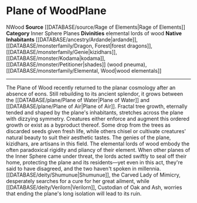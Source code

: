 ﻿---
alignment: N
element: Wood
id: '25'
name: Plane of Wood
plane_category: Inner Sphere Planes
rarity: Common
rus_type_level: null
source: '[[DATABASE/source/Rage of Elements|Rage of Elements]]'
trait:
- '[[DATABASE/trait/Wood|Wood]]'
type: Plane

---
# Plane of Wood<span class="item-type">Plane</span>

<span class="trait-alignment item-trait">N</span><span class="item-trait">Wood</span>
**Source** [[DATABASE/source/Rage of Elements|Rage of Elements]]
**Category** Inner Sphere Planes
**Divinities** elemental lords of wood
**Native Inhabitants** [[DATABASE/ancestry/Ardande|ardande]], [[DATABASE/monsterfamily/Dragon, Forest|forest dragons]], [[DATABASE/monsterfamily/Genie|kizidhars]], [[DATABASE/monster/Kodama|kodama]], [[DATABASE/monster/Petitioner|shades]] (wood pneuma), [[DATABASE/monsterfamily/Elemental, Wood|wood elementals]]

---
The Plane of Wood recently returned to the planar cosmology after an absence of eons. Still rebuilding to its ancient splendor, it grows between the [[DATABASE/plane/Plane of Water|Plane of Water]] and [[DATABASE/plane/Plane of Air|Plane of Air]]. Fractal tree growth, eternally tended and shaped by the plane's inhabitants, stretches across the plane with dizzying symmetry. Creatures either enforce and augment this ordered growth or exist as a byproduct thereof. Some drop from the trees as discarded seeds given fresh life, while others chisel or cultivate creatures' natural beauty to suit their aesthetic tastes. The genies of the plane, kizidhars, are artisans in this field.
 The elemental lords of wood embody the often paradoxical rigidity and pliancy of their element. When other planes of the Inner Sphere came under threat, the lords acted swiftly to seal off their home, protecting the plane and its residents—yet even in this act, they're said to have disagreed, and the two haven't spoken in millennia. [[DATABASE/deity/Shumunue|Shumunue]], the Carved Lady of Mimicry, desperately searches for a cure for her great ailment, while [[DATABASE/deity/Verilorn|Verilorn]], Custodian of Oak and Ash, worries that ending the plane's long isolation will lead to its ruin.